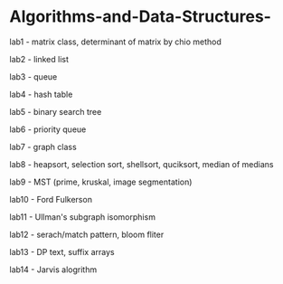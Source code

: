 # Algorithms-and-Data-Structures-
lab1 - matrix class, determinant of matrix by chio method

lab2 - linked list

lab3 - queue 

lab4 - hash table 

lab5 - binary search tree

lab6 - priority queue

lab7 - graph class 

lab8 - heapsort, selection sort, shellsort, quciksort, median of medians 

lab9 - MST (prime, kruskal, image segmentation)

lab10 - Ford Fulkerson 

lab11 - Ullman's subgraph isomorphism

lab12 - serach/match pattern, bloom fliter 

lab13 - DP text, suffix arrays 

lab14 - Jarvis alogrithm 
